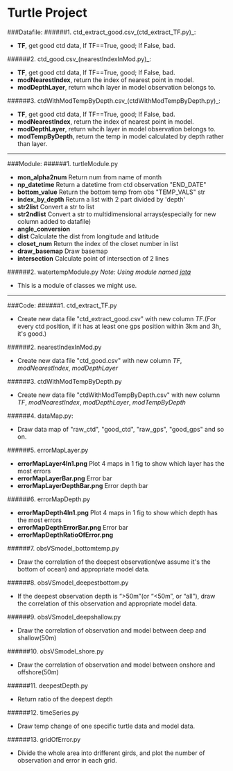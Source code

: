 Turtle Project
==============
###Datafile:
######1. ctd_extract_good.csv_(ctd_extract_TF.py)_:
  - **TF**, get good ctd data, If TF==True, good; If False, bad.

######2. ctd_good.csv_(nearestIndexInMod.py)_:
  - **TF**, get good ctd data, If TF==True, good; If False, bad.
  - **modNearestIndex**, return the index of nearest point in model.
  - **modDepthLayer**, return whcih layer in model observation belongs to.

######3. ctdWithModTempByDepth.csv_(ctdWithModTempByDepth.py)_:
  - **TF**, get good ctd data, If TF==True, good; If False, bad.
  - **modNearestIndex**, return the index of nearest point in model.
  - **modDepthLayer**, return whcih layer in model observation belongs to.
  - **modTempByDepth**, return the temp in model calculated by depth rather than layer.

---
###Module:
######1. turtleModule.py
  - **mon_alpha2num** Return num from name of month
  - **np_datetime** Return a datetime from ctd observation "END_DATE"
  - **bottom_value** Return the bottom temp from obs "TEMP_VALS" str
  - **index_by_depth** Return a list with 2 part divided by 'depth'
  - **str2list** Convert a str to list
  - **str2ndlist** Convert a str to multidimensional arrays(especially for new column added to datafile)
  - **angle_conversion**
  - **dist** Calculate the dist from longitude and latitude
  - **closet_num** Return the index of the closet number in list
  - **draw_basemap** Draw basemap
  - **intersection** Calculate point of intersection of 2 lines

######2. watertempModule.py
  *Note: Using module named [jata](https://github.com/jian-cui/moj/blob/master/jata.py)*
  - This is a module of classes we might use.

---
###Code:
######1. ctd_extract_TF.py
  - Create new data file "ctd_extract_good.csv" with new column *TF*.(For every ctd position, if it has at least one gps position within 3km and 3h, it's good.)

######2. nearestIndexInMod.py
  - Create new data file "ctd_good.csv" with new column *TF*, *modNearestIndex*, *modDepthLayer*

######3. ctdWithModTempByDepth.py
  - Create new data file "ctdWithModTempByDepth.csv" with new column *TF*, *modNearestIndex*, *modDepthLayer*, *modTempByDepth*

######4. dataMap.py:
  - Draw data map of "raw_ctd", "good_ctd", "raw_gps", "good_gps" and so on.

######5. errorMapLayer.py
  - **errorMapLayer4In1.png** Plot 4 maps in 1 fig to show which layer has the most errors
  - **errorMapLayerBar.png** Error bar
  - **errorMapLayerDepthBar.png** Error depth bar

######6. errorMapDepth.py
  - **errorMapDepth4In1.png** Plot 4 maps in 1 fig to show which depth has the most errors
  - **errorMapDepthErrorBar.png** Error bar
  - **errorMapDepthRatioOfError.png**

######7. obsVSmodel_bottomtemp.py
  - Draw the correlation of the deepest observation(we assume it's the bottom of ocean) and appropriate model data.

######8. obsVSmodel_deepestbottom.py
  - If the deepest observation depth is “>50m”(or “<50m”, or “all”), draw the correlation of this observation and appropriate model data.

######9. obsVSmodel_deepshallow.py
  - Draw the correlation of observation and model between deep and shallow(50m)

######10. obsVSmodel_shore.py
  - Draw the correlation of observation and model between onshore and offshore(50m)

######11. deepestDepth.py
  - Return ratio of the deepest depth

######12. timeSeries.py
  - Draw temp change of one specific turtle data and model data.

######13. gridOfError.py
  - Divide the whole area into drifferent girds, and plot the number of observation and error in each grid.